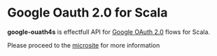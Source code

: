 # Google Oauth 2.0 for Scala

**google-ouath4s** is effectfull API for [Google OAuth 2.0][google-oauth] flows for Scala.

Please proceed to the [microsite][microsite] for more information

[google-oauth]: https://developers.google.com/identity/protocols/OAuth2
[microsite]: https://jkobejs.github.io/google-oauth4s/
